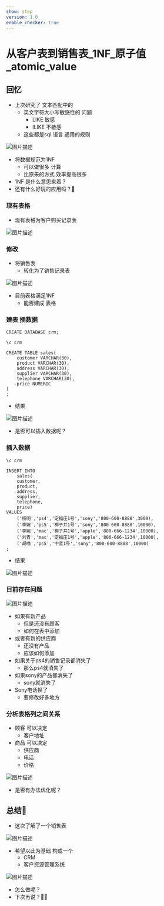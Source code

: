 ```yaml
---
show: step
version: 1.0
enable_checker: true
---
```


#   从客户表到销售表_1NF_原子值_atomic_value 
 

##  回忆

- 上次研究了 文本匹配中的
	- 英文字符大小写敏感性的 问题
		- LIKE 敏感
		- ILIKE 不敏感
	- 这些都是sql 语言 通用的规则

![图片描述](https://doc.shiyanlou.com/courses/uid1190679-20230902-1693645175510)

- 将数据规范为1NF 
	- 可以做很多 计算
	- 比原来的方式 效率提高很多
- 1NF 是什么意思来着？
- 还有什么好玩的应用吗？🤔

### 现有表格

- 现有表格为客户购买记录表

![图片描述](https://doc.shiyanlou.com/courses/uid1190679-20230903-1693705692273)

### 修改

- 将销售表 
	- 转化为了销售记录表

![图片描述](https://doc.shiyanlou.com/courses/uid1190679-20230903-1693705756171)

- 目前表格满足1NF
	- 能否建成 表格 

### 建表 插数据

```
CREATE DATABASE crm;

\c crm

CREATE TABLE sales(
	customer VARCHAR(30),
	product VARCHAR(30),
	address VARCHAR(30),
	supplier VARCHAR(30),
	telephone VARCHAR(30),
	price NUMERIC
)
;

```

- 结果

![图片描述](https://doc.shiyanlou.com/courses/uid1190679-20230903-1693706611959)

- 是否可以插入数据呢？

### 插入数据

```
\c crm

INSERT INTO 
	sales(
	customer,
	product,
	address,
	supplier,
	telephone,
	price)
VALUES
	('杨明','ps4','定福庄1号','sony','800-600-8888',3000),
	('李婉','ps5','梆子井1号','sony','800-600-8888',10000),
	('李婉','mac','梆子井1号','apple','800-666-1234',10000),
	('刘青','mac','定福庄1号','apple','800-666-1234',10000),
	('胡喵','ps5','中蓝1号','sony','800-600-8888',10000)
;
```

- 结果

![图片描述](https://doc.shiyanlou.com/courses/uid1190679-20230903-1693707149886)

### 目前存在问题

![图片描述](https://doc.shiyanlou.com/courses/uid1190679-20230903-1693708143904)

- 如果有新产品 
	- 但是还没有顾客 
	- 如何在表中添加
- 或者有新的供应商 
	- 还没有产品 
	- 应该如何添加
- 如果关于ps4的销售记录都消失了 
	- 那么ps4就消失了
- 如果sony的产品都消失了 
	- sony就消失了 
- Sony电话换了 
	- 要修改好多地方 

### 分析表格列之间关系

- 顾客 可以决定 
	- 客户地址
- 商品 可以决定 
	- 供应商
	- 电话
	- 价格

![图片描述](https://doc.shiyanlou.com/courses/uid1190679-20230903-1693706218525)

- 是否有办法优化呢？

##  总结🤔

- 这次了解了一个销售表

![图片描述](https://doc.shiyanlou.com/courses/uid1190679-20230903-1693705874990)

- 希望以此为基础 构成一个 
	- CRM
	- 客户资源管理系统

![图片描述](https://doc.shiyanlou.com/courses/uid1190679-20230903-1693707427718)

- 怎么做呢？
- 下次再说？👋🏻
